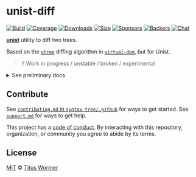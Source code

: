 <!--lint disable no-html-->

# unist-diff

[![Build][build-badge]][build]
[![Coverage][coverage-badge]][coverage]
[![Downloads][downloads-badge]][downloads]
[![Size][size-badge]][size]
[![Sponsors][sponsors-badge]][collective]
[![Backers][backers-badge]][collective]
[![Chat][chat-badge]][chat]

[**unist**][unist] utility to diff two trees.

Based on the [`vtree`][vtree] diffing algorithm in [`virtual-dom`][vdom],
but for Unist.

> ‼️ Work in progress / unstable / broken / experimental

<details>
<summary>See preliminary docs</summary>

One caveat is that unist does not support keys.
Keys are what allow performant reordering of children.
To deal with that, `unist-diff` uses “synthetic” keys based on the properties
on nodes (excluding their value or their children).
This is not ideal but it’s better than nothing.
Let’s see how it goes!

## Install

[npm][]:

```sh
npm install unist-diff
```

## Use

```js
var h = require('hastscript')
var diff = require('unist-diff')

var left = h('div', [
  h('p', ['Some ', h('b', 'importance'), ' and ', h('i', 'emphasis'), '.']),
  h('pre', h('code', 'foo()'))
])

var right = h('div', [
  h('p', [
    'Some ',
    h('strong', 'importance'),
    ' and ',
    h('em', 'emphasis'),
    '.'
  ]),
  h('pre', h('code', 'bar()'))
])

console.dir(diff(left, right), {depth: null})
```

Yields:

```js
{
  '1': [
    {
      type: 'insert',
      left: null,
      right: {
        type: 'element',
        tagName: 'strong',
        properties: {},
        children: [{type: 'text', value: 'importance'}]
      }
    },
    {
      type: 'insert',
      left: null,
      right: {
        type: 'element',
        tagName: 'em',
        properties: {},
        children: [{type: 'text', value: 'emphasis'}]
      }
    }
  ],
  '3': {
    type: 'remove',
    left: {
      type: 'element',
      tagName: 'b',
      properties: {},
      children: [{type: 'text', value: 'importance'}]
    },
    right: null
  },
  '6': {
    type: 'remove',
    left: {
      type: 'element',
      tagName: 'i',
      properties: {},
      children: [{type: 'text', value: 'emphasis'}]
    },
    right: null
  },
  '11': {
    type: 'text',
    left: {type: 'text', value: 'foo()'},
    right: {type: 'text', value: 'bar()'}
  },
  left: Node // Reference to the tree at `left`.
}
```

## API

### `diff(left, right)`

Diff two trees.

###### Parameters

*   `left` ([`Node`][node])
    — Left tree
*   `right` ([`Node`][node])
    — Right tree

###### Returns

`Object.<Patch|Patches>` — Object mapping indices of nodes to one or more
patches.

### `Patch`

Patches represent changes.
They come with three properties:

*   `type` (`string`)
    — Type of change (either `'remove'`, `'insert'`, `'replace'`, `'props'`,
    `'text'`, or `'order'`)
*   `left` ([`Node`][node], optional)
    — Left node
*   `right` ([`Node`][node], [`PropsDiff`][propsdiff], [`MoveDiff`][movediff],
    optional)
    — New thing

#### `remove`

*   `type` (`'remove'`)
*   `left` ([`Node`][node])
    — Left node
*   `right` (`null`)

#### `insert`

*   `type` (`'insert'`)
*   `left` (`null`)
*   `right` ([`Node`][node])
    — Right node

#### `replace`

*   `type` (`'node'`)
*   `left` ([`Node`][node])
    — Left node
*   `right` ([`Node`][node])
    — Right node

#### `props`

*   `type` (`'props'`)
*   `left` ([`Node`][node])
    — Left node
*   `right` ([`PropsDiff`][propsdiff])

#### `text`

*   `type` (`'text'`)
*   `left` ([`Node`][node])
    — Left node
*   `right` ([`Node`][node])
    — Right node

#### `order`

*   `type` (`'order'`)
*   `left` ([`Node`][node])
    — Parent node
*   `right` ([`MoveDiff`][movediff])
    — Reorder

### `PropsDiff`

`PropsDiff` is an object mapping keys to new values.

In the diff:

*   If a key is removed, the key’s value is set to `undefined`
*   If the new value and the old value are both plain objects, the key’s
    value is set to a `PropsDiff` of both values
*   In all other cases, the key’s value is set to the new value

### `MoveDiff`

`MoveDiff` is an object with two arrays: `removes` and `inserts`.
They always have equal lengths, and are never both empty.
Objects in `inserts` and `removes` have the following properties:

*   `left` ([`Node`][node]) — The moved node
*   `right` (`number`)
    — The index this node moved from (when in `removes`) or to (when in
    `inserts`)

</details>

## Contribute

See [`contributing.md` in `syntax-tree/.github`][contributing] for ways to get
started.
See [`support.md`][support] for ways to get help.

This project has a [code of conduct][coc].
By interacting with this repository, organization, or community you agree to
abide by its terms.

## License

[MIT][license] © [Titus Wormer][author]

<!-- Definitions -->

[build-badge]: https://img.shields.io/travis/syntax-tree/unist-diff.svg

[build]: https://travis-ci.org/syntax-tree/unist-diff

[coverage-badge]: https://img.shields.io/codecov/c/github/syntax-tree/unist-diff.svg

[coverage]: https://codecov.io/github/syntax-tree/unist-diff

[downloads-badge]: https://img.shields.io/npm/dm/unist-diff.svg

[downloads]: https://www.npmjs.com/package/unist-diff

[size-badge]: https://img.shields.io/bundlephobia/minzip/unist-diff.svg

[size]: https://bundlephobia.com/result?p=unist-diff

[sponsors-badge]: https://opencollective.com/unified/sponsors/badge.svg

[backers-badge]: https://opencollective.com/unified/backers/badge.svg

[collective]: https://opencollective.com/unified

[chat-badge]: https://img.shields.io/badge/chat-spectrum-7b16ff.svg

[chat]: https://spectrum.chat/unified/syntax-tree

[npm]: https://docs.npmjs.com/cli/install

[license]: license

[author]: https://wooorm.com

[contributing]: https://github.com/syntax-tree/.github/blob/HEAD/contributing.md

[support]: https://github.com/syntax-tree/.github/blob/HEAD/support.md

[coc]: https://github.com/syntax-tree/.github/blob/HEAD/code-of-conduct.md

[unist]: https://github.com/syntax-tree/unist

[node]: https://github.com/syntax-tree/unist#node

[propsdiff]: #propsdiff

[movediff]: #movediff

[vtree]: https://github.com/Matt-Esch/virtual-dom/tree/HEAD/vtree

[vdom]: https://github.com/Matt-Esch/virtual-dom
